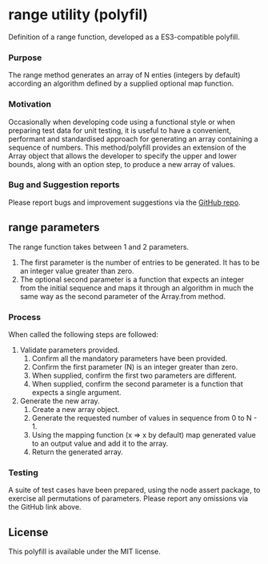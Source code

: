 # range utility (polyfil)

Definition of a range function, developed as a ES3-compatible polyfill.

### Purpose

The range method generates an array of N enties (integers by default) according an algorithm defined by a supplied optional map function.

### Motivation

Occasionally when developing code using a functional style or when preparing test data for unit testing, it is useful to have a convenient, performant and standardised approach for generating an array containing a sequence of numbers. This method/polyfill provides an extension of the Array object that allows the developer to specify the upper and lower bounds, along with an option step, to produce a new array of values.

### Bug and Suggestion reports

Please report bugs and improvement suggestions via the [GitHub repo](https://github.com/TracyGJG/range/issues).

## range parameters

The range function takes between 1 and 2 parameters.

1. The first parameter is the number of entries to be generated. It has to be an integer value greater than zero.
1. The optional second parameter is a function that expects an integer from the initial sequence and maps it through an algorithm in much the same way as the second parameter of the Array.from method.

### Process

When called the following steps are followed:

1. Validate parameters provided.
   1. Confirm all the mandatory parameters have been provided.
   1. Confirm the first parameter (N) is an integer greater than zero.
   1. When supplied, confirm the first two parameters are different.
   1. When supplied, confirm the second parameter is a function that expects a single argument.
1. Generate the new array.
   1. Create a new array object.
   1. Generate the requested number of values in sequence from 0 to N - 1.
   1. Using the mapping function (x => x by default) map generated value to an output value and add it to the array.
   1. Return the generated array.

### Testing

A suite of test cases have been prepared, using the node assert package, to exercise all permutations of parameters. Please report any omissions via the GitHub link above.

## License

This polyfill is available under the MIT license.
